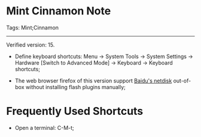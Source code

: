# Mint Cinnamon Note
Tags: Mint;Cinnamon

------

Verified version: 15.

 

* Define keyboard shortcuts: Menu -> System Tools -> System Settings -> Hardware [Switch to Advanced Mode] -> Keyboard -> Keyboard shortcuts;

 

* The web browser firefox of this version support [Baidu's netdisk](pan.baidu.com) out-of-box without installing flash plugins manually;

 

# Frequently Used Shortcuts

 

* Open a terminal: C-M-t;